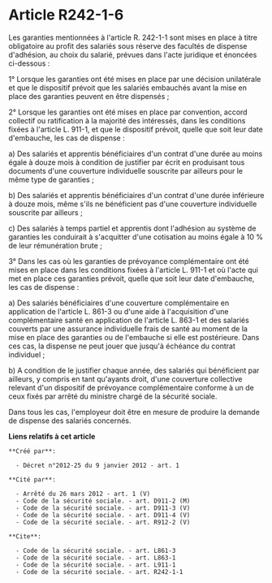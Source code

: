 # Article R242-1-6

Les garanties mentionnées à l'article R. 242-1-1 sont mises en place à titre obligatoire au profit des salariés sous réserve
des facultés de dispense d'adhésion, au choix du salarié, prévues dans l'acte juridique et énoncées ci-dessous : 

1° Lorsque les garanties ont été mises en place par une décision unilatérale et que le dispositif prévoit que les salariés
embauchés avant la mise en place des garanties peuvent en être dispensés ; 

2° Lorsque les garanties ont été mises en place par convention, accord collectif ou ratification à la majorité des
intéressés, dans les conditions fixées à l'article L. 911-1, et que le dispositif prévoit, quelle que soit leur date
d'embauche, les cas de dispense : 

a) Des salariés et apprentis bénéficiaires d'un contrat d'une durée au moins égale à douze mois à condition de justifier par
écrit en produisant tous documents d'une couverture individuelle souscrite par ailleurs pour le même type de garanties ; 

b) Des salariés et apprentis bénéficiaires d'un contrat d'une durée inférieure à douze mois, même s'ils ne bénéficient pas
d'une couverture individuelle souscrite par ailleurs ; 

c) Des salariés à temps partiel et apprentis dont l'adhésion au système de garanties les conduirait à s'acquitter d'une
cotisation au moins égale à 10 % de leur rémunération brute ; 

3° Dans les cas où les garanties de prévoyance complémentaire ont été mises en place dans les conditions fixées à l'article
L. 911-1 et où l'acte qui met en place ces garanties prévoit, quelle que soit leur date d'embauche, les cas de dispense : 

a) Des salariés bénéficiaires d'une couverture complémentaire en application de l'article L. 861-3 ou d'une aide à
l'acquisition d'une complémentaire santé en application de l'article L. 863-1 et des salariés couverts par une assurance
individuelle frais de santé au moment de la mise en place des garanties ou de l'embauche si elle est postérieure. Dans ces
cas, la dispense ne peut jouer que jusqu'à échéance du contrat individuel ; 

b) A condition de le justifier chaque année, des salariés qui bénéficient par ailleurs, y compris en tant qu'ayants droit,
d'une couverture collective relevant d'un dispositif de prévoyance complémentaire conforme à un de ceux fixés par arrêté du
ministre chargé de la sécurité sociale. 

Dans tous les cas, l'employeur doit être en mesure de produire la demande de dispense des salariés concernés.

**Liens relatifs à cet article**

	**Créé par**:

	  - Décret n°2012-25 du 9 janvier 2012 - art. 1

	**Cité par**:

	  - Arrêté du 26 mars 2012 - art. 1 (V)
	  - Code de la sécurité sociale. - art. D911-2 (M)
	  - Code de la sécurité sociale. - art. D911-3 (V)
	  - Code de la sécurité sociale. - art. D911-4 (V)
	  - Code de la sécurité sociale. - art. R912-2 (V)

	**Cite**:

	  - Code de la sécurité sociale. - art. L861-3
	  - Code de la sécurité sociale. - art. L863-1
	  - Code de la sécurité sociale. - art. L911-1
	  - Code de la sécurité sociale. - art. R242-1-1
